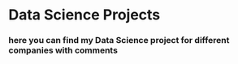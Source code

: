 # Data Science Projects

### here you can find my Data Science project for different companies with comments
